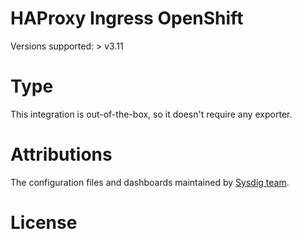 # HAProxy Ingress OpenShift


Versions supported: > v3.11

# Type
This integration is out-of-the-box, so it doesn't require any exporter.


# Attributions
The configuration files and dashboards maintained by [Sysdig team](https://sysdig.com/).

# License